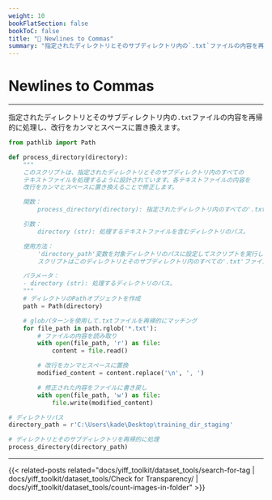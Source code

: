 ```yaml
---
weight: 10
bookFlatSection: false
bookToC: false
title: "🐍 Newlines to Commas"
summary: "指定されたディレクトリとそのサブディレクトリ内の`.txt`ファイルの内容を再帰的に処理し、改行をカンマとスペースに置き換えます。"
---
```


<!--markdownlint-disable MD025 -->

# Newlines to Commas

---

指定されたディレクトリとそのサブディレクトリ内の`.txt`ファイルの内容を再帰的に処理し、改行をカンマとスペースに置き換えます。

```python
from pathlib import Path

def process_directory(directory):
    """
    このスクリプトは、指定されたディレクトリとそのサブディレクトリ内のすべての
    テキストファイルを処理するように設計されています。各テキストファイルの内容を
    改行をカンマとスペースに置き換えることで修正します。

    関数：
        process_directory(directory): 指定されたディレクトリ内のすべての'.txt'ファイルを再帰的に処理します。

    引数：
        directory (str): 処理するテキストファイルを含むディレクトリのパス。

    使用方法：
        'directory_path'変数を対象ディレクトリのパスに設定してスクリプトを実行します。
        スクリプトはこのディレクトリとそのサブディレクトリ内のすべての'.txt'ファイルを修正します。

    パラメータ：
    - directory (str): 処理するディレクトリのパス。
    """
    # ディレクトリのPathオブジェクトを作成
    path = Path(directory)

    # globパターンを使用して.txtファイルを再帰的にマッチング
    for file_path in path.rglob('*.txt'):
        # ファイルの内容を読み取り
        with open(file_path, 'r') as file:
            content = file.read()

        # 改行をカンマとスペースに置換
        modified_content = content.replace('\n', ', ')

        # 修正された内容をファイルに書き戻し
        with open(file_path, 'w') as file:
            file.write(modified_content)

# ディレクトリパス
directory_path = r'C:\Users\kade\Desktop\training_dir_staging'

# ディレクトリとそのサブディレクトリを再帰的に処理
process_directory(directory_path)
```

---

<!--
HUGO_SEARCH_EXCLUDE_START
-->
{{< related-posts related="docs/yiff_toolkit/dataset_tools/search-for-tag | docs/yiff_toolkit/dataset_tools/Check for Transparency/ | docs/yiff_toolkit/dataset_tools/count-images-in-folder" >}}
<!--
HUGO_SEARCH_EXCLUDE_END
-->
